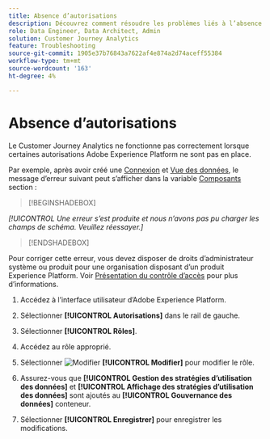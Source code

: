 ```yaml
---
title: Absence d’autorisations
description: Découvrez comment résoudre les problèmes liés à l’absence d’autorisations
role: Data Engineer, Data Architect, Admin
solution: Customer Journey Analytics
feature: Troubleshooting
source-git-commit: 1905e37b76843a7622af4e874a2d74aceff55384
workflow-type: tm+mt
source-wordcount: '163'
ht-degree: 4%

---
```



# Absence d’autorisations

Le Customer Journey Analytics ne fonctionne pas correctement lorsque certaines autorisations Adobe Experience Platform ne sont pas en place.

Par exemple, après avoir créé une [Connexion](../connections/overview.md) et [Vue des données](../data-views/data-views.md), le message d’erreur suivant peut s’afficher dans la variable [Composants](/help/data-views/create-dataview.md#components) section :


>[!BEGINSHADEBOX]

*[!UICONTROL Une erreur s’est produite et nous n’avons pas pu charger les champs de schéma. Veuillez réessayer.]*

>[!ENDSHADEBOX]


Pour corriger cette erreur, vous devez disposer de droits d’administrateur système ou produit pour une organisation disposant d’un produit Experience Platform. Voir [Présentation du contrôle d’accès](https://experienceleague.adobe.com/docs/experience-platform/access-control/home.html?lang=en#platform-permissions) pour plus d’informations.

1. Accédez à l’interface utilisateur d’Adobe Experience Platform.

1. Sélectionner **[!UICONTROL Autorisations]** dans le rail de gauche.

1. Sélectionner **[!UICONTROL Rôles]**.

1. Accédez au rôle approprié.

1. Sélectionner ![Modifier](https://spectrum.adobe.com/static/icons/workflow_18/Smock_Edit_18_N.svg) **[!UICONTROL Modifier]** pour modifier le rôle.

1. Assurez-vous que **[!UICONTROL Gestion des stratégies d’utilisation des données]** et **[!UICONTROL Affichage des stratégies d’utilisation des données]** sont ajoutés au **[!UICONTROL Gouvernance des données]** conteneur.

1. Sélectionner **[!UICONTROL Enregistrer]** pour enregistrer les modifications.


